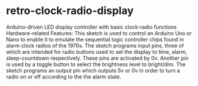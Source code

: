 # retro-clock-radio-display
Arduino-driven LED display controller with basic clock-radio functions
Hardware-related Features: This sketch is used to control an Arduino Uno or Nano to enable it to emulate the sequential logic controller chips found in alarm clock radios of the 1970s. 
The sketch programs input pins, three of which are intended for radio buttons used to set the display to time, alarm, sleep-countdown respectively. These pins are activated by 0v. Another pin is used by a toggle button to select the brightness level to bright/dim.
The sketch programs an output pin which outputs 5v or 0v in order to turn a radio on or off according to the the alarm state.
